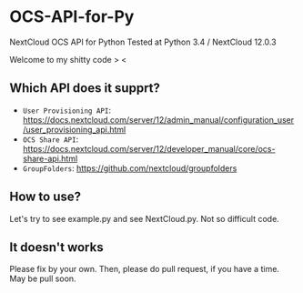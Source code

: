 # OCS-API-for-Py
NextCloud OCS API for Python
Tested at Python 3.4 / NextCloud 12.0.3

Welcome to my shitty code > <

## Which API does it supprt?
- `User Provisioning API`: https://docs.nextcloud.com/server/12/admin_manual/configuration_user/user_provisioning_api.html
- `OCS Share API`: https://docs.nextcloud.com/server/12/developer_manual/core/ocs-share-api.html
- `GroupFolders`: https://github.com/nextcloud/groupfolders

## How to use?
Let's try to see example.py and see NextCloud.py.
Not so difficult code.

## It doesn't works
Please fix by your own.
Then, please do pull request, if you have a time.
May be pull soon.
